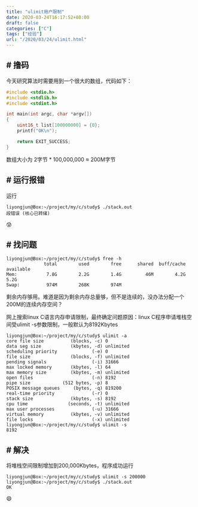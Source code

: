 ```yaml
---
title: "ulimit用户限制"
date: 2020-03-24T16:17:52+08:00
draft: false
categories: ["C"]
tags: ["经验"]
url: "/2020/03/24/ulimit.html"
---
```


## # 撸码

今天研究算法时需要用到一个很大的数组，代码如下：

```c
#include <stdio.h>
#include <stdlib.h>
#include <stdint.h>

int main(int argc, char *argv[])
{
    uint16_t list[100000000] = {0};
    printf("OK\n");

    return EXIT_SUCCESS;
}
```

数组大小为 2字节 * 100,000,000 ≈ 200M字节

## # 运行报错

运行

```shell
liyongjun@Box:~/project/my/c/study$ ./stack.out 
段错误 (核心已转储)
```

😰

## # 找问题

```shell
liyongjun@Box:~/project/my/c/study$ free -h
              total        used        free      shared  buff/cache   available
Mem:           7.8G        2.2G        1.4G         46M        4.2G        5.2G
Swap:          974M        268K        974M
```

剩余内存够用。难道是因为剩余内存总量够，但不是连续的，没办法分配一个200M的连续内存空间？

网上搜索linux C语言内存申请限制，最终确定问题原因：linux C程序申请堆栈空间受ulimit -s参数限制，一般默认为8192Kbytes

```shell
liyongjun@Box:~/project/my/c/study$ ulimit -a
core file size          (blocks, -c) 0
data seg size           (kbytes, -d) unlimited
scheduling priority             (-e) 0
file size               (blocks, -f) unlimited
pending signals                 (-i) 31666
max locked memory       (kbytes, -l) 64
max memory size         (kbytes, -m) unlimited
open files                      (-n) 8192
pipe size            (512 bytes, -p) 8
POSIX message queues     (bytes, -q) 819200
real-time priority              (-r) 0
stack size              (kbytes, -s) 8192
cpu time               (seconds, -t) unlimited
max user processes              (-u) 31666
virtual memory          (kbytes, -v) unlimited
file locks                      (-x) unlimited
liyongjun@Box:~/project/my/c/study$ ulimit -s
8192
```

## # 解决

将堆栈空间限制增加到200,000Kbytes，程序成功运行

```shell
liyongjun@Box:~/project/my/c/study$ ulimit -s 200000
liyongjun@Box:~/project/my/c/study$ ./stack.out 
OK
```

😄